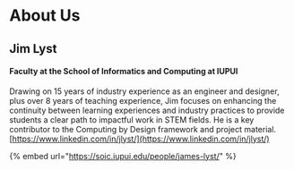 # About Us

## **Jim Lyst**

#### Faculty at the School of Informatics and Computing at IUPUI

Drawing on 15 years of industry experience as an engineer and designer, plus over 8 years of teaching experience, Jim focuses on enhancing the continuity between learning experiences and industry practices to provide students a clear path to impactful work in STEM fields. He is a key contributor to the Computing by Design framework and project material. [https://www.linkedin.com/in/jlyst/](https://www.linkedin.com/in/jlyst/)

{% embed url="https://soic.iupui.edu/people/james-lyst/" %}

## 

